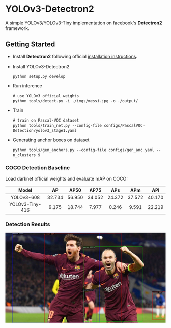 # YOLOv3-Detectron2

A simple YOLOv3/YOLOv3-Tiny implementation on facebook's **Detectron2** framework. 

## Getting Started
- Install **Detectron2** following official [installation instructions](https://detectron2.readthedocs.io/en/latest/tutorials/install.html).
- Install YOLOv3-Detectron2
  ```
  python setup.py develop
  ```
  
- Run inference
  ```
  # use YOLOv3 official weights 
  python tools/detect.py -i ./imgs/messi.jpg -o ./output/
  ```
  
- Train
  ```
  # train on Pascal-VOC dataset
  python tools/train_net.py --config-file configs/PascalVOC-Detection/yolov3_stage1.yaml 
  ```
  
- Generating anchor boxes on dataset
  ```
  python tools/gen_anchors.py --config-file configs/gen_anc.yaml --n_clusters 9
  ```

### COCO Detection Baseline
Load darknet official weights and evaluate mAP on COCO:

|      Model      |   AP   |  AP50  |  AP75  |  APs   |  APm   |  APl   |
|:---------------:|:------:|:------:|:------:|:------:|:------:|:------:|
|   YOLOv3-608    | 32.734 | 56.950 | 34.052 | 24.372 | 37.572 | 40.170 |
| YOLOv3-Tiny-416 | 9.175  | 18.744 | 7.977  | 0.246  | 9.591  | 22.219 |


### Detection Results
<img src="./imgs/messi_det.jpg" alt="messi" style="zoom:80%;" />